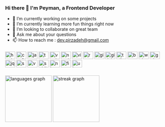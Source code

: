 ### Hi there 👋 I'm Peyman, a Frontend Developer

- 🔭 I’m currently working on some projects
- 🌱 I’m currently learning more fun things right now
- 👯 I’m looking to collaborate on great team
- 💬 Ask me about your questions
- 📫 How to reach me : dev.pirzadeh@gmail.com

###

<div align="left">
  <img src="https://cdn.jsdelivr.net/gh/devicons/devicon/icons/html5/html5-original.svg" height="24" width="32" alt="html5 logo"  />
  <img src="https://cdn.jsdelivr.net/gh/devicons/devicon/icons/css3/css3-original.svg" height="24" width="32" alt="css3 logo"  />
  <img src="https://cdn.jsdelivr.net/gh/devicons/devicon/icons/javascript/javascript-original.svg" height="24" width="32" alt="javascript logo"  />
  <img src="https://cdn.jsdelivr.net/gh/devicons/devicon/icons/typescript/typescript-original.svg" height="24" width="32" alt="typescript logo"  />
  <img src="https://cdn.jsdelivr.net/gh/devicons/devicon/icons/vuejs/vuejs-original.svg" height="24" width="32" alt="vuejs logo"  />
  <img src="https://cdn.jsdelivr.net/gh/devicons/devicon/icons/nuxtjs/nuxtjs-original.svg" height="24" width="32" alt="nuxtjs logo"  />
  <img src="https://api.iconify.design/vscode-icons:file-type-vite.svg" height="24" width="32" alt="vite logo"  />
  <img src="https://cdn.jsdelivr.net/gh/devicons/devicon/icons/react/react-original.svg" height="24" width="32" alt="react logo"  />
  <img src="https://cdn.jsdelivr.net/gh/devicons/devicon/icons/git/git-original.svg" height="24" width="32" alt="git logo"  />
  <img src="https://cdn.jsdelivr.net/gh/devicons/devicon/icons/gitlab/gitlab-original.svg" height="24" width="32" alt="gitlab logo"  />
  <img src="https://api.iconify.design/logos:tailwindcss-icon.svg" height="24" width="32" alt="tailwindcss logo"  />
  <img src="https://cdn.jsdelivr.net/gh/devicons/devicon/icons/bootstrap/bootstrap-original.svg" height="24" width="32" alt="bootstrap logo"  />
  <img src="https://cdn.jsdelivr.net/gh/devicons/devicon/icons/webpack/webpack-original.svg" height="24" width="32" alt="webpack logo"  />
  <img src="https://cdn.jsdelivr.net/gh/devicons/devicon/icons/gulp/gulp-plain.svg" height="24" width="32" alt="gulp logo"  />
  <img src="https://cdn.jsdelivr.net/gh/devicons/devicon/icons/jquery/jquery-original.svg" height="24" width="32" alt="jquery logo"  />
  <img src="https://cdn.jsdelivr.net/gh/devicons/devicon/icons/sass/sass-original.svg" height="24" width="32" alt="sass logo"  />
  <img src="https://cdn.jsdelivr.net/gh/devicons/devicon/icons/vscode/vscode-original.svg" height="24" width="32" alt="vscode logo"  />
  <img src="https://api.iconify.design/logos:sublimetext-icon.svg" height="24" width="32" alt="sublime logo"  />
  <img src="https://api.iconify.design/logos:nhost-icon.svg" height="24" width="32" alt="nhost logo" />
  <img src="https://cdn.jsdelivr.net/gh/devicons/devicon/icons/figma/figma-original.svg" height="24" width="32" alt="figma logo"  />
  <img src="https://api.iconify.design/logos:ubuntu.svg" height="24" width="32" alt="ubuntu logo"  />
</div>

###

<div align="left">
  <img src="https://github-readme-stats.vercel.app/api/top-langs?username=peymanprd&locale=en&hide_title=true&layout=compact&card_width=320&langs_count=5&theme=github_dark&hide_border=true&order=2" height="150" alt="languages graph"  />
  <img src="https://streak-stats.demolab.com?user=peymanprd&locale=en&mode=daily&theme=github_dark&hide_border=true&border_radius=5&date_format=[Y.]n.j&order=3" height="150" alt="streak graph"  />
<!--   <img src="https://github-readme-stats.vercel.app/api?username=peymanprd&hide_title=false&hide_rank=false&show_icons=true&include_all_commits=true&count_private=true&disable_animations=false&theme=github_dark&locale=en&hide_border=true&order=1" height="150" alt="stats graph"  /> -->
</div>

###


<!-- <div align="center">
  <img src="https://profile-counter.glitch.me/peymanprd/count.svg?"  />
</div> -->
